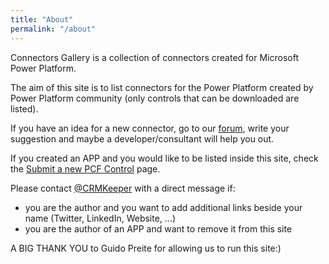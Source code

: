 ```yaml
---
title: "About"
permalink: "/about"
---
```

Connectors Gallery is a collection of connectors created for Microsoft Power Platform.

The aim of this site is to list connectors for the Power Platform created by Power Platform community (only controls that can be downloaded are listed).

If you have an idea for a new connector, go to our <a target="_blank" href="https://powerplatform.sleekplan.app/">forum</a>, write your suggestion and maybe a developer/consultant will help you out.

If you created an APP and you would like to be listed inside this site, check the <a target="_blank" href="/submit">Submit a new PCF Control</a> page.

Please contact <a target="_blank" href="https://www.twitter.com/crmkeeper">@CRMKeeper</a> with a direct message if:

- you are the author and you want to add additional links beside your name (Twitter, LinkedIn, Website, ...)
- you are the author of an APP and want to remove it from this site

A BIG THANK YOU to Guido Preite for allowing us to run this site:)
